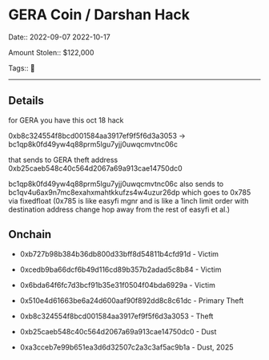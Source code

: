 # GERA Coin / Darshan Hack

Date:: 2022-09-07 2022-10-17

Amount Stolen:: $122,000

Tags:: 🔑


---

## Details

for GERA you have this oct 18 hack 

0xb8c324554f8bcd001584aa3917ef9f5f6d3a3053 -> bc1qp8k0fd49yw4q88prm5lgu7yjj0uwqcmvtnc06c

that sends to GERA theft address 0xb25caeb548c40c564d2067a69a913cae14750dc0

bc1qp8k0fd49yw4q88prm5lgu7yjj0uwqcmvtnc06c also sends to bc1qv4u6ax9n7mc8exahxmahtkkufzs4w4uzur26dp which goes to 0x785 via fixedfloat (0x785 is like easyfi mgnr and is like a 1inch limit order with destination address change hop away from the rest of easyfi et al.)


## Onchain

- 0xb727b98b384b36db800d33bff8d54811b4cfd91d - Victim

- 0xcedb9ba66dcf6b49d116cd89b357b2adad5c8b84 - Victim

- 0x6bda64f6fc7d3bcf91b35e31f0504f04bda6929a - Victim

- 0x510e4d61663be6a24d600aaf90f892dd8c8c61dc - Primary Theft

- 0xb8c324554f8bcd001584aa3917ef9f5f6d3a3053 - Theft

- 0xb25caeb548c40c564d2067a69a913cae14750dc0 - Dust

- 0xa3cceb7e99b651ea3d6d32507c2a3c3af5ac9b1a - Dust, 2025